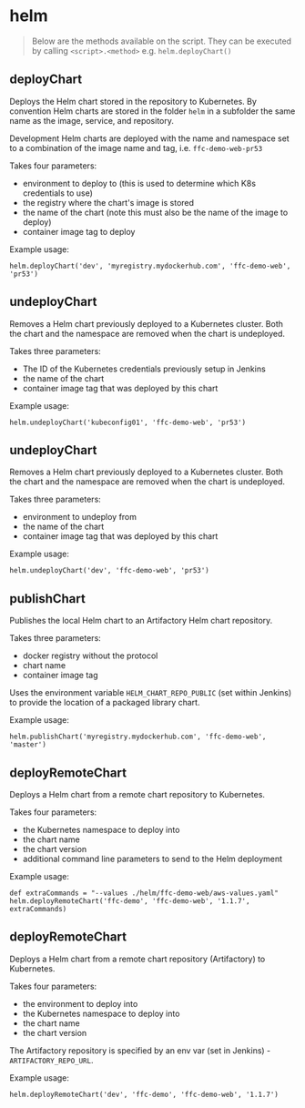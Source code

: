 # helm

> Below are the methods available on the script. They can be executed by
  calling `<script>.<method>` e.g. `helm.deployChart()`

## deployChart

Deploys the Helm chart stored in the repository to Kubernetes.
By convention Helm charts are stored in the folder `helm` in a subfolder the
same name as the image, service, and repository.

Development Helm charts are deployed with the name and namespace set to a
combination of the image name and tag, i.e. `ffc-demo-web-pr53`

Takes four parameters:
- environment to deploy to (this is used to determine which K8s credentials to
  use)
- the registry where the chart's image is stored
- the name of the chart (note this must also be the name of the image to deploy)
- container image tag to deploy

Example usage:

```
helm.deployChart('dev', 'myregistry.mydockerhub.com', 'ffc-demo-web', 'pr53')
```

## undeployChart

Removes a Helm chart previously deployed to a Kubernetes cluster.
Both the chart and the namespace are removed when the chart is undeployed.

Takes three parameters:
- The ID of the Kubernetes credentials previously setup in Jenkins
- the name of the chart
- container image tag that was deployed by this chart

Example usage:

```
helm.undeployChart('kubeconfig01', 'ffc-demo-web', 'pr53')
```

## undeployChart

Removes a Helm chart previously deployed to a Kubernetes cluster.
Both the chart and the namespace are removed when the chart is undeployed.

Takes three parameters:
- environment to undeploy from
- the name of the chart
- container image tag that was deployed by this chart

Example usage:

```
helm.undeployChart('dev', 'ffc-demo-web', 'pr53')
```

## publishChart

Publishes the local Helm chart to an Artifactory Helm chart repository.

Takes three parameters:
- docker registry without the protocol
- chart name
- container image tag

Uses the environment variable `HELM_CHART_REPO_PUBLIC` (set within Jenkins)
to provide the location of a packaged library chart.

Example usage:

```
helm.publishChart('myregistry.mydockerhub.com', 'ffc-demo-web', 'master')
```

## deployRemoteChart

Deploys a Helm chart from a remote chart repository to Kubernetes.

Takes four parameters:
- the Kubernetes namespace to deploy into
- the chart name
- the chart version
- additional command line parameters to send to the Helm deployment

Example usage:

```
def extraCommands = "--values ./helm/ffc-demo-web/aws-values.yaml"
helm.deployRemoteChart('ffc-demo', 'ffc-demo-web', '1.1.7', extraCommands)
```

## deployRemoteChart

Deploys a Helm chart from a remote chart repository (Artifactory) to Kubernetes.

Takes four parameters:
- the environment to deploy into
- the Kubernetes namespace to deploy into
- the chart name
- the chart version

The Artifactory repository is specified by an env var (set in Jenkins) -
`ARTIFACTORY_REPO_URL`.

Example usage:

```
helm.deployRemoteChart('dev', 'ffc-demo', 'ffc-demo-web', '1.1.7')
```
